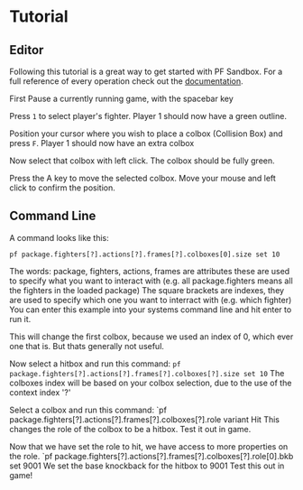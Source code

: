 # Tutorial

## Editor

Following this tutorial is a great way to get started with PF Sandbox.
For a full reference of every operation check out the [documentation]().

First Pause a currently running game, with the spacebar key

Press `1` to select player's fighter.
Player 1 should now have a green outline.

Position your cursor where you wish to place a colbox (Collision Box) and press `F`.
Player 1 should now have an extra colbox

Now select that colbox with left click.
The colbox should be fully green.

Press the A key to move the selected colbox.
Move your mouse and left click to confirm the position.

## Command Line

A command looks like this:

`pf package.fighters[?].actions[?].frames[?].colboxes[0].size set 10`

The words: package, fighters, actions, frames are attributes these are used to specify what you want to interact with (e.g. all package.fighters means all the fighters in the loaded package)
The square brackets are indexes, they are used to specify which one you want to interract with (e.g. which fighter)
You can enter this example into your systems command line and hit enter to run it.

This will change the first colbox, because we used an index of 0, which ever one that is.
But thats generally not useful.

Now select a hitbox and run this command:
`pf package.fighters[?].actions[?].frames[?].colboxes[?].size set 10`
The colboxes index will be based on your colbox selection, due to the use of the context index '?'

Select a colbox and run this command:
`pf package.fighters[?].actions[?].frames[?].colboxes[?].role variant Hit
This changes the role of the colbox to be a hitbox.
Test it out in game.

Now that we have set the role to hit, we have access to more properties on the role.
`pf package.fighters[?].actions[?].frames[?].colboxes[?].role[0].bkb set 9001
We set the base knockback for the hitbox to 9001
Test this out in game!
